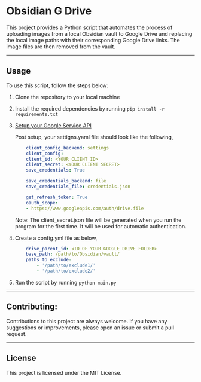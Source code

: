 # Obsidian G Drive

This project provides a Python script that automates the process of uploading images from a local Obsidian vault to Google Drive and replacing the local image paths with their corresponding Google Drive links. The image files are then removed from the vault. 

---

## Usage

To use this script, follow the steps below:

1. Clone the repository to your local machine
2. Install the required dependencies by running `pip install -r requirements.txt`
3. [Setup your Google Service API](https://d35mpxyw7m7k7g.cloudfront.net/bigdata_1/Get+Authentication+for+Google+Service+API+.pdf)

    Post setup, your settigns.yaml file should look like the following,

    ```yaml
        client_config_backend: settings
        client_config:
        client_id: <YOUR CLIENT ID>
        client_secret: <YOUR CLIENT SECRET>
        save_credentials: True

        save_credentials_backend: file
        save_credentials_file: credentials.json

        get_refresh_token: True
        oauth_scope:
        - https://www.googleapis.com/auth/drive.file

    ```

    Note: The client_secret.json file will be generated when you run the program for the first time. It will be used for automatic authentication.

4. Create a config.yml file as below,
    ```yml
        drive_parent_id: <ID OF YOUR GOOGLE DRIVE FOLDER>
        base_path: /path/to/Obsidian/vault/
        paths_to_exclude:
            - '/path/to/exclude1/'
            - '/path/to/exclude2/'
    ```

5. Run the script by running `python main.py`

---

## Contributing:

Contributions to this project are always welcome. If you have any suggestions or improvements, please open an issue or submit a pull request.

---
## License

This project is licensed under the MIT License.



